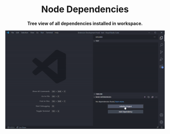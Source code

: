 <div align="center">

# Node Dependencies

**Tree view of all dependencies installed in workspace.**

<img src="./screenshot.gif">

</div>
